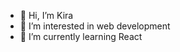- 👋 Hi, I’m Kira
- 👀 I’m interested in web development
- 🌱 I’m currently learning React

<!---
kovaltine/kovaltine is a ✨ special ✨ repository because its `README.md` (this file) appears on your GitHub profile.
You can click the Preview link to take a look at your changes.
--->
